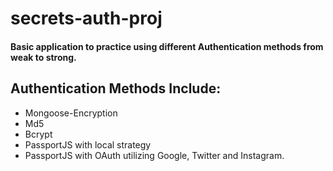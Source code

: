 # secrets-auth-proj

#### Basic application to practice using different Authentication methods from weak to strong. 

## Authentication Methods Include: 

* Mongoose-Encryption
* Md5
* Bcrypt
* PassportJS with local strategy
* PassportJS with OAuth utilizing Google, Twitter and Instagram.